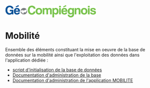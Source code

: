![picto](/doc/img/Logo_web-GeoCompiegnois.png)

# Mobilité

Ensemble des éléments constituant la mise en oeuvre de la base de données sur la mobilité ainsi que l'exploitation des données dans l'application dédiée :
- [script d'initialisation de la base de données](sql/init_bd_mob.sql) 
- [Documentation d'administration de la base](doc/doc_admin_bd_mob.md)
- [Documentation d'administration de l'application MOBILITE](doc/doc_admin_app_mob.md)
